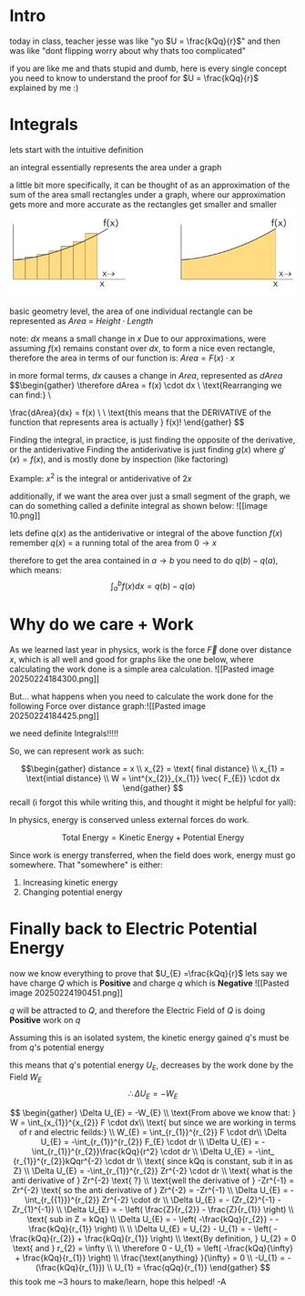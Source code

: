 # Intro
today in class, teacher jesse was like "yo $U = \frac{kQq}{r}$" and then was like "dont flipping worry about why thats too complicated"

if you are like me and thats stupid and dumb, here is every single concept you need to know to understand the proof for $U = \frac{kQq}{r}$ explained by me :)
# Integrals

lets start with the intuitive definition

an integral essentially represents the area under a graph

a little bit more specifically, it can be thought of as an approximation of the sum of the area small rectangles under a graph, where our approximation gets more and more accurate as the rectangles get smaller and smaller
![](../../images/Pasted%20image%2020250224200440.png)

basic geometry level, the area of one individual rectangle can be represented as $Area \ = \ Height \cdot Length$ 

note: $dx$ means a small change in $x$ 
Due to our approximations, were assuming $f(x)$ remains constant over $dx$, to form a nice even rectangle, therefore the area in terms of our function is:
$Area = F(x) \cdot x$

 in more formal terms, $dx$ causes a change in $Area$, represented as $dArea$
$$\begin{gather}
\therefore dArea = f(x) \cdot dx \\
\text{Rearranging we can find:}  \\

\frac{dArea}{dx} = f(x)  \\
 \\
\text{this means that the DERIVATIVE of the function that represents  area is actually } f(x)!
\end{gather}
$$

Finding the integral, in practice, is just finding the opposite of the derivative, or the antiderivative
Finding the antiderivative is just finding $g(x)$ where $g\prime (x) = f(x)$, and is mostly done by inspection (like factoring)

Example: $x^2$ is the integral or antiderivative of $2x$

additionally, if we want the area over just a small segment of the graph, we can do something called a definite integral as shown below:
![[image 10.png]]

lets define $q(x)$ as the antiderivative or integral of the above function $f(x)$
remember $q(x)$ = a running total of the area from $0 \to x$

therefore to get the area contained in $a \to b$ you need to do $q(b) - q(a)$, which means:
$$
\int^b_{a}f(x) dx = q(b) - q(a) 
$$
# Why do we care + Work

As we learned last year in physics, work is the force $\vec F$ done over distance $x$, which is all well and good for graphs like the one below, where calculating the work done is a simple area calculation. 
![[Pasted image 20250224184300.png]]

But... what happens when you need to calculate  the work done for the following Force over distance graph:![[Pasted image 20250224184425.png]]

we need definite Integrals!!!!!

So, we can represent work as such: 

$$\begin{gather}
distance = x
\\
x_{2} = \text{ final distance}
\\
x_{1} = \text{intial distance}
\\
W = \int^{x_{2}}_{x_{1}} \vec{ F_{E}} \cdot dx
\end{gather}  $$
recall (i forgot this while writing this, and thought it might be helpful for yall):

In physics, energy is conserved unless external forces do work.

$$\text{Total Energy} = \text{Kinetic Energy} + \text{Potential Energy} $$

Since work is energy transferred, when the field does work, energy must go somewhere. That "somewhere" is either:

1. Increasing kinetic energy
2. Changing potential energy 


# Finally back to Electric Potential Energy 
now we know everything to prove that $U_{E} =\frac{kQq}{r}$ 
lets say we have charge $Q$ which is **Positive** and charge $q$ which is **Negative**
![[Pasted image 20250224190451.png]]

$q$ will be attracted to $Q$, and therefore the Electric Field of $Q$ is doing **Positive** work on $q$

Assuming this is an isolated system, the kinetic energy gained $q$'s must be from $q$'s potential energy

this means that $q$'s potential energy $U_E$, decreases by the work done by the Field $W_E$
$$ 
\therefore \Delta U_{E} = -W_{E}
$$

$$
\begin{gather}
\Delta U_{E} = -W_{E}  \\
\text{From above we know that: } W = \int_{x_{1}}^{x_{2}} F \cdot dx\\
\text{ but since we are working in terms of r and electric feilds:} \\
W_{E} = \int_{r_{1}}^{r_{2}} F \cdot dr\\
\Delta U_{E} = -\int_{r_{1}}^{r_{2}} F_{E} \cdot dr  \\
\Delta U_{E} = -\int_{r_{1}}^{r_{2}}\frac{kQq}{r^2} \cdot dr  \\
\Delta U_{E} = -\int_ {r_{1}}^{r_{2}}kQqr^{-2} \cdot dr  \\
\text{ since kQq is constant, sub it in as Z}  \\
\Delta U_{E} = -\int_{r_{1}}^{r_{2}} Zr^{-2} \cdot dr  \\
\text{ what is the anti derivative of } Zr^{-2} \text{ ?}  \\
\text{well the derivative of } -Zr^{-1} = Zr^{-2} \text{ so the anti derivative of } Zr^{-2} = -Zr^{-1}  \\
\Delta U_{E} = - \int_{r_{{1}}}^{r_{2}} Zr^{-2} \cdot dr  \\
\Delta U_{E} = - (Zr_{2}^{-1} - Zr_{1}^{-1}) \\
\Delta U_{E} = - \left( \frac{Z}{r_{2}} - \frac{Z}{r_{1}} \right)  \\
\text{ sub in Z = kQq}  \\
\Delta U_{E} = - \left(  -\frac{kQq}{r_{2}} - -\frac{kQq}{r_{1}} \right)  \\ \\
\Delta U_{E} = U_{2} - U_{1} = - \left(  -\frac{kQq}{r_{2}} + \frac{kQq}{r_{1}} \right)  \\ 
\text{By definition, } U_{2} = 0 \text{ and } r_{2} = \infty
 \\
  \\
\therefore
0 - U_{1} =   \left(  -\frac{kQq}{\infty} + \frac{kQq}{r_{1}} \right)  \\ 
\frac{\text{anything} }{\infty} = 0 \\
-U_{1} = -(\frac{kQq}{r_{1}}) \\
U_{1} = \frac{qQq}{r_{1}}
\end{gather}
$$
this took me ~3 hours to make/learn, hope this helped!
-A